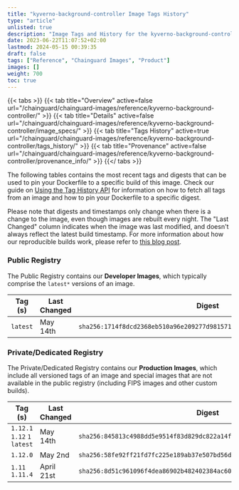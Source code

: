 ```yaml
---
title: "kyverno-background-controller Image Tags History"
type: "article"
unlisted: true
description: "Image Tags and History for the kyverno-background-controller Chainguard Image"
date: 2023-06-22T11:07:52+02:00
lastmod: 2024-05-15 00:39:35
draft: false
tags: ["Reference", "Chainguard Images", "Product"]
images: []
weight: 700
toc: true
---
```


{{< tabs >}}
{{< tab title="Overview" active=false url="/chainguard/chainguard-images/reference/kyverno-background-controller/" >}}
{{< tab title="Details" active=false url="/chainguard/chainguard-images/reference/kyverno-background-controller/image_specs/" >}}
{{< tab title="Tags History" active=true url="/chainguard/chainguard-images/reference/kyverno-background-controller/tags_history/" >}}
{{< tab title="Provenance" active=false url="/chainguard/chainguard-images/reference/kyverno-background-controller/provenance_info/" >}}
{{</ tabs >}}

The following tables contains the most recent tags and digests that can be used to pin your Dockerfile to a specific build of this image. Check our guide on [Using the Tag History API](/chainguard/chainguard-images/using-the-tag-history-api/) for information on how to fetch all tags from an image and how to pin your Dockerfile to a specific digest.

Please note that digests and timestamps only change when there is a change to the image, even though images are rebuilt every night. The "Last Changed" column indicates when the image was last modified, and doesn't always reflect the latest build timestamp. For more information about how our reproducible builds work, please refer to [this blog post](https://www.chainguard.dev/unchained/reproducing-chainguards-reproducible-image-builds).

### Public Registry
The Public Registry contains our **Developer Images**, which typically comprise the `latest*` versions of an image.

| Tag (s)   | Last Changed | Digest                                                                    |
|-----------|--------------|---------------------------------------------------------------------------|
|  `latest` | May 14th     | `sha256:1714f8dcd2368eb510a96e209277d9815717c43666478e83f5f136136dc21f83` |


### Private/Dedicated Registry
The Private/Dedicated Registry contains our **Production Images**, which include all versioned tags of an image and special images that are not available in the public registry (including FIPS images and other custom builds).

| Tag (s)                       | Last Changed | Digest                                                                    |
|-------------------------------|--------------|---------------------------------------------------------------------------|
|  `1.12.1` `1.12` `1` `latest` | May 14th     | `sha256:845813c4988dd5e9514f83d829dc822a14fb861f000112e4659fc8e1715c1a66` |
|  `1.12.0`                     | May 2nd      | `sha256:58fe92ff21fd7fc225e189ab37e507bd56dbd11d14f43c2bacf48ff8b0b8acc0` |
|  `1.11` `1.11.4`              | April 21st   | `sha256:8d51c961096f4dea86902b482402384ac606152e6ab3a6437171fcbe34da1d14` |

